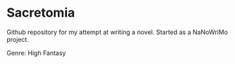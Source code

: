 # Sacretomia

Github repository for my attempt at writing a novel. Started as a NaNoWriMo project.

Genre: High Fantasy
